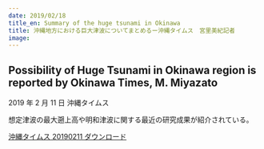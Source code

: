 ```yaml
---
date: 2019/02/18
title_en: Summary of the huge tsunami in Okinawa
title: 沖縄地方における巨大津波についてまとめるー沖縄タイムス　宮里美紀記者
image:
---
```


## Possibility of Huge Tsunami in Okinawa region is reported by Okinawa Times, M. Miyazato

2019 年 2 月 11 日 沖縄タイムス

想定津波の最大遡上高や明和津波に関する最近の研究成果が紹介されている。

[沖縄タイムス 20190211 ダウンロード](https://wordpress.suikou.io/wp-content/uploads/d06b007ffd5b791a1a2c9a4d47538ff9-2.pdf)
